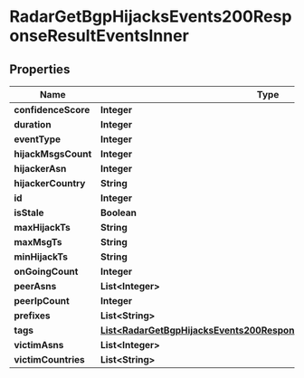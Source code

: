 

# RadarGetBgpHijacksEvents200ResponseResultEventsInner


## Properties

| Name | Type | Description | Notes |
|------------ | ------------- | ------------- | -------------|
|**confidenceScore** | **Integer** |  |  |
|**duration** | **Integer** |  |  |
|**eventType** | **Integer** |  |  |
|**hijackMsgsCount** | **Integer** |  |  |
|**hijackerAsn** | **Integer** |  |  |
|**hijackerCountry** | **String** |  |  |
|**id** | **Integer** |  |  |
|**isStale** | **Boolean** |  |  |
|**maxHijackTs** | **String** |  |  |
|**maxMsgTs** | **String** |  |  |
|**minHijackTs** | **String** |  |  |
|**onGoingCount** | **Integer** |  |  |
|**peerAsns** | **List&lt;Integer&gt;** |  |  |
|**peerIpCount** | **Integer** |  |  |
|**prefixes** | **List&lt;String&gt;** |  |  |
|**tags** | [**List&lt;RadarGetBgpHijacksEvents200ResponseResultEventsInnerTagsInner&gt;**](RadarGetBgpHijacksEvents200ResponseResultEventsInnerTagsInner.md) |  |  |
|**victimAsns** | **List&lt;Integer&gt;** |  |  |
|**victimCountries** | **List&lt;String&gt;** |  |  |



